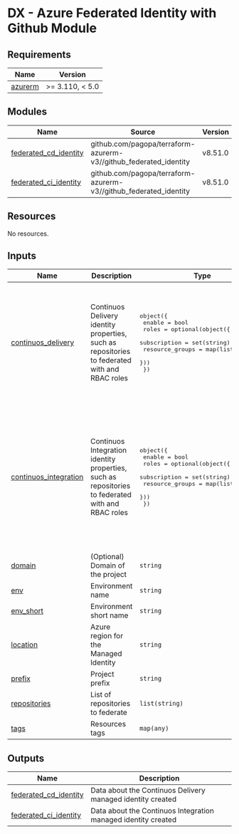 # DX - Azure Federated Identity with Github Module

<!-- markdownlint-disable -->
<!-- BEGIN_TF_DOCS -->
## Requirements

| Name | Version |
|------|---------|
| <a name="requirement_azurerm"></a> [azurerm](#requirement\_azurerm) | >= 3.110, < 5.0 |

## Modules

| Name | Source | Version |
|------|--------|---------|
| <a name="module_federated_cd_identity"></a> [federated\_cd\_identity](#module\_federated\_cd\_identity) | github.com/pagopa/terraform-azurerm-v3//github_federated_identity | v8.51.0 |
| <a name="module_federated_ci_identity"></a> [federated\_ci\_identity](#module\_federated\_ci\_identity) | github.com/pagopa/terraform-azurerm-v3//github_federated_identity | v8.51.0 |

## Resources

No resources.

## Inputs

| Name | Description | Type | Default | Required |
|------|-------------|------|---------|:--------:|
| <a name="input_continuos_delivery"></a> [continuos\_delivery](#input\_continuos\_delivery) | Continuos Delivery identity properties, such as repositories to federated with and RBAC roles | <pre>object({<br>    enable = bool<br>    roles = optional(object({<br>      subscription    = set(string)<br>      resource_groups = map(list(string))<br>    }))<br>  })</pre> | <pre>{<br>  "enable": true,<br>  "roles": {<br>    "resource_groups": {<br>      "terraform-state-rg": [<br>        "Storage Blob Data Contributor"<br>      ]<br>    },<br>    "subscription": [<br>      "Contributor"<br>    ]<br>  }<br>}</pre> | no |
| <a name="input_continuos_integration"></a> [continuos\_integration](#input\_continuos\_integration) | Continuos Integration identity properties, such as repositories to federated with and RBAC roles | <pre>object({<br>    enable = bool<br>    roles = optional(object({<br>      subscription    = set(string)<br>      resource_groups = map(list(string))<br>    }))<br>  })</pre> | <pre>{<br>  "enable": true,<br>  "roles": {<br>    "resource_groups": {<br>      "terraform-state-rg": [<br>        "Storage Blob Data Contributor"<br>      ]<br>    },<br>    "subscription": [<br>      "Reader",<br>      "Reader and Data Access",<br>      "PagoPA IaC Reader",<br>      "DocumentDB Account Contributor"<br>    ]<br>  }<br>}</pre> | no |
| <a name="input_domain"></a> [domain](#input\_domain) | (Optional) Domain of the project | `string` | `""` | no |
| <a name="input_env"></a> [env](#input\_env) | Environment name | `string` | n/a | yes |
| <a name="input_env_short"></a> [env\_short](#input\_env\_short) | Environment short name | `string` | n/a | yes |
| <a name="input_location"></a> [location](#input\_location) | Azure region for the Managed Identity | `string` | `"italynorth"` | no |
| <a name="input_prefix"></a> [prefix](#input\_prefix) | Project prefix | `string` | n/a | yes |
| <a name="input_repositories"></a> [repositories](#input\_repositories) | List of repositories to federate | `list(string)` | n/a | yes |
| <a name="input_tags"></a> [tags](#input\_tags) | Resources tags | `map(any)` | n/a | yes |

## Outputs

| Name | Description |
|------|-------------|
| <a name="output_federated_cd_identity"></a> [federated\_cd\_identity](#output\_federated\_cd\_identity) | Data about the Continuos Delivery managed identity created |
| <a name="output_federated_ci_identity"></a> [federated\_ci\_identity](#output\_federated\_ci\_identity) | Data about the Continuos Integration managed identity created |
<!-- END_TF_DOCS -->
